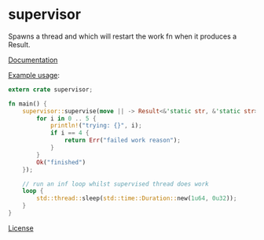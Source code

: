 # supervisor

Spawns a thread and which will restart the work fn when it produces a Result.

[Documentation](https://docs.rs/supervisor)

[Example usage](https://github.com/mount-research/supervisor/blob/master/examples/simple.rs):
```rust
extern crate supervisor;

fn main() {
    supervisor::supervise(move || -> Result<&'static str, &'static str> {
        for i in 0 .. 5 {
            println!("trying: {}", i);
            if i == 4 {
                return Err("failed work reason");
            }
        }
        Ok("finished")
    });

    // run an inf loop whilst supervised thread does work
    loop {
        std::thread::sleep(std::time::Duration::new(1u64, 0u32));
    }
}
```

[License](https://github.com/mount-research/supervisor/blob/master/LICENSE.md)
